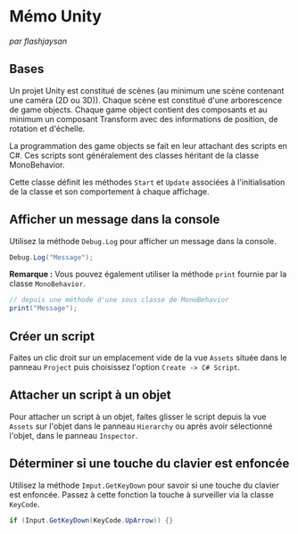 # Mémo Unity

*par flashjaysan*

## Bases

Un projet Unity est constitué de scènes (au minimum une scène contenant une caméra (2D ou 3D)). Chaque scène est constitué d'une arborescence de game objects. Chaque game object contient des composants et au minimum un composant Transform avec des informations de position, de rotation et d'échelle.

La programmation des game objects se fait en leur attachant des scripts en C#. Ces scripts sont généralement des classes héritant de la classe MonoBehavior.

Cette classe définit les méthodes `Start` et `Update` associées à l'initialisation de la classe et son comportement à chaque affichage.

## Afficher un message dans la console

Utilisez la méthode `Debug.Log` pour afficher un message dans la console.

```csharp
Debug.Log("Message");
```

**Remarque :** Vous pouvez également utiliser la méthode `print` fournie par la classe `MonoBehavior`.

```csharp
// depuis une méthode d'une sous classe de MonoBehavior
print("Message");
```

## Créer un script

Faites un clic droit sur un emplacement vide de la vue  `Assets` située dans le panneau `Project` puis choisissez l'option `Create -> C# Script`.

## Attacher un script à un objet

Pour attacher un script à un objet, faites glisser le script depuis la vue `Assets` sur l'objet dans le panneau `Hierarchy` ou après avoir sélectionné l'objet, dans le panneau `Inspector`. 

## Déterminer si une touche du clavier est enfoncée

Utilisez la méthode `Imput.GetKeyDown` pour savoir si une touche du clavier est enfoncée. Passez à cette fonction la touche à surveiller via la classe `KeyCode`.


```csharp
if (Input.GetKeyDown(KeyCode.UpArrow)) {}
```




